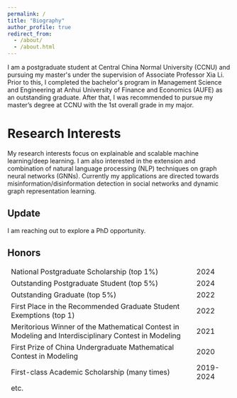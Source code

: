 ```yaml
---
permalink: /
title: "Biography"
author_profile: true
redirect_from: 
  - /about/
  - /about.html
---
```


I am a postgraduate student at Central China Normal University (CCNU) and pursuing my master's under the supervision of Associate Professor Xia Li. Prior to this, I completed the bachelor's program in Management Science and Engineering at Anhui University of Finance and Economics (AUFE) as an outstanding graduate. After that, I was recommended to pursue my master’s degree at CCNU with the 1st overall grade in my major.

Research Interests
======
My research interests focus on explainable and scalable machine learning/deep learning. I am also interested in the extension and combination of natural language processing (NLP) techniques on graph neural networks (GNNs). Currently my applications are directed towards misinformation/disinformation detection in social networks and dynamic graph representation learning.


Update
------
I am reaching out to explore a PhD opportunity.

Honors
------
<table><thead>
  <tr>
    <td>National Postgraduate Scholarship (top 1%)</td>
    <td>2024</td>
  </tr>
  <tr>
    <td>Outstanding Postgraduate Student (top 5%)</td>
    <td>2024</td>
  </tr>
  <tr>
    <td>Outstanding Graduate (top 5%)</td>
    <td>2022</td>
  </tr>
  <tr>
    <td>First Place in the Recommended Graduate Student Exemptions (top 1)</td>
    <td>2022</td>
  </tr>
  <tr>
    <td>Meritorious Winner of the Mathematical Contest in Modeling and Interdisciplinary Contest in Modeling</td>
    <td>2021</td>
  </tr>
  <tr>
    <td>First Prize of China Undergraduate Mathematical Contest in Modeling</td>
    <td>2020</td>
  </tr>
  <tr>
    <td>First-class Academic Scholarship (many times)</td>
    <td>2019-2024</td>
  </tr>
    <tr>
    <td>etc.</td>
    <td></td>
  </tr>
</table>
